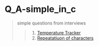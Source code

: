 # Q_A-simple_in_c
> simple questions from interviews
>>1. [Temperature Tracker](/temptracker.c)
>>1. [Repeatatiuon of characters](/repeatation.c)
